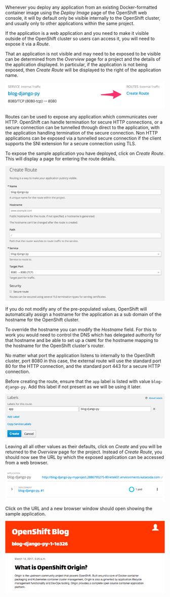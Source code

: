 Whenever you deploy any application from an existing Docker-formatted container image using the _Deploy Image_ page of the OpenShift web console, it will by default only be visible internally to the OpenShift cluster, and usually only to other applications within the same project.

If the application is a web application and you need to make it visible outside of the OpenShift cluster so users can access it, you will need to expose it via a _Route_.

That an application is not visible and may need to be exposed to be visible can be determined from the _Overview_ page for a project and the details of the application displayed. In particular, if the application is not being exposed, then _Create Route_ will be displayed to the right of the application name.

![Adding a Route](../../assets/introduction/deploying-images/03-select-create-route.png)

Routes can be used to expose any application which communicates over HTTP. OpenShift can handle termination for secure HTTP connections, or a secure connection can be tunnelled through direct to the application, with the application handling termination of the secure connection. Non HTTP applications can be exposed via a tunnelled secure connection if the client supports the SNI extension for a secure connection using TLS.

To expose the sample application you have deployed, click on _Create Route_. This will display a page for entering the route details.

![Route Details](../../assets/introduction/deploying-images/03-create-route-details.png)

If you do not modify any of the pre-populated values, OpenShift will automatically assign a hostname for the application as a sub domain of the hostname for the OpenShift cluster.

To override the hostname you can modify the _Hostname_ field. For this to work you would need to control the DNS which has delegated authority for that hostname and be able to set up a ``CNAME`` for the hostname mapping to the hostname for the OpenShift cluster's router.

No matter what port the application listens to internally to the OpenShift cluster, port 8080 in this case, the external route will use the standard port 80 for the HTTP connection, and the standard port 443 for a secure HTTP connection.

Before creating the route, ensure that the ``app`` label is listed with value ``blog-django-py``. Add this label if not present as we will be using it later.

![Route Details](../../assets/introduction/deploying-images/03-create-route-labels.png)

Leaving all all other values as their defaults, click on _Create_ and you will be returned to the _Overview_ page for the project. Instead of _Create Route_, you should now see the URL by which the exposed application can be accessed from a web browser.

![Exposed Route](../../assets/introduction/deploying-images/03-exposed-route-url.png)

Click on the URL and a new browser window should open showing the sample application.

![Sample Application](../../assets/introduction/deploying-images/03-sample-blog-application.png)
